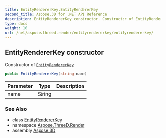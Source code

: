 ```yaml
---
title: EntityRendererKey.EntityRendererKey
second_title: Aspose.3D for .NET API Reference
description: EntityRendererKey constructor. Constructor of EntityRendererKey
type: docs
weight: 10
url: /net/aspose.threed.render/entityrendererkey/entityrendererkey/
---
```

## EntityRendererKey constructor

Constructor of [`EntityRendererKey`](../)

```csharp
public EntityRendererKey(string name)
```

| Parameter | Type | Description |
| --- | --- | --- |
| name | String |  |

### See Also

* class [EntityRendererKey](../)
* namespace [Aspose.ThreeD.Render](../../../aspose.threed.render/)
* assembly [Aspose.3D](../../../)



